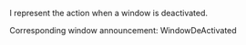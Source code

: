 I represent the action when a window is deactivated.

Corresponding window announcement:
WindowDeActivated